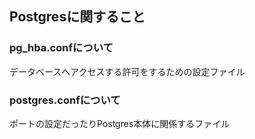 ## Postgresに関すること


### pg_hba.confについて

データベースへアクセスする許可をするための設定ファイル

### postgres.confについて

ポートの設定だったりPostgres本体に関係するファイル
